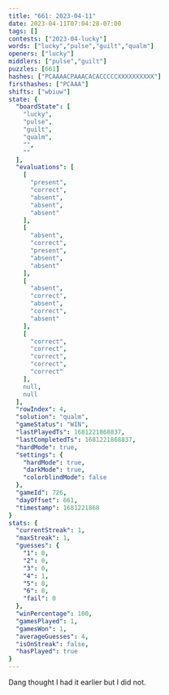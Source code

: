 ```yaml
---
title: "661: 2023-04-11"
date: 2023-04-11T07:04:28-07:00
tags: []
contests: ["2023-04-lucky"]
words: ["lucky","pulse","guilt","qualm"]
openers: ["lucky"]
middlers: ["pulse","guilt"]
puzzles: [661]
hashes: ["PCAAAACPAAACACACCCCCXXXXXXXXXX"]
firsthashes: ["PCAAA"]
shifts: ["wbiuw"]
state: {
  "boardState": [
    "lucky",
    "pulse",
    "guilt",
    "qualm",
    "",
    ""
  ],
  "evaluations": [
    [
      "present",
      "correct",
      "absent",
      "absent",
      "absent"
    ],
    [
      "absent",
      "correct",
      "present",
      "absent",
      "absent"
    ],
    [
      "absent",
      "correct",
      "absent",
      "correct",
      "absent"
    ],
    [
      "correct",
      "correct",
      "correct",
      "correct",
      "correct"
    ],
    null,
    null
  ],
  "rowIndex": 4,
  "solution": "qualm",
  "gameStatus": "WIN",
  "lastPlayedTs": 1681221868837,
  "lastCompletedTs": 1681221868837,
  "hardMode": true,
  "settings": {
    "hardMode": true,
    "darkMode": true,
    "colorblindMode": false
  },
  "gameId": 726,
  "dayOffset": 661,
  "timestamp": 1681221868
}
stats: {
  "currentStreak": 1,
  "maxStreak": 1,
  "guesses": {
    "1": 0,
    "2": 0,
    "3": 0,
    "4": 1,
    "5": 0,
    "6": 0,
    "fail": 0
  },
  "winPercentage": 100,
  "gamesPlayed": 1,
  "gamesWon": 1,
  "averageGuesses": 4,
  "isOnStreak": false,
  "hasPlayed": true
}
---
```

<!-- more -->
Dang thought I had it earlier but I did not. 
